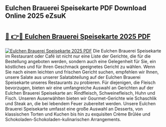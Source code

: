 ## Eulchen Brauerei Speisekarte PDF Download Online 2025 eZsuK

# <h2><a href="http://gc77qa.nevu.top/?p=Eulchen+Brauerei+Speisekarte">🔗 👉🔴 Eulchen Brauerei Speisekarte 2025 PDF</a></h2>

[![Eulchen Brauerei Speisekarte 2025 PDF](https://i.imgur.com/dBaPXMq.png)](http://gc77qa.nevu.top/?p=Eulchen+Brauerei+Speisekarte)
Die Eulchen Brauerei Speisekarte im Restaurant oder Café ist nicht nur eine Liste der Gerichte, die für die Bestellung angeboten werden, sondern auch eine Gelegenheit für Sie, ein köstliches und für Ihren Geschmack geeignetes Gericht zu wählen. Wenn Sie nach einem leichten und frischen Gericht suchen, empfehlen wir Ihnen, unsere Salate aus unserer Salatabteilung auf der Eulchen Brauerei Speisekarte unseres Restaurants zu probieren. Für diejenigen, die Fleisch bevorzugen, bieten wir eine umfangreiche Auswahl an Gerichten auf der Eulchen Brauerei Speisekarte an: Rindfleisch, Schweinefleisch, Huhn und Fisch. Unseren Auserwählten bieten wir Gourmet-Gerichte wie Schaschlik und Steak an, die bei lebendem Feuer zubereitet werden. Unsere Eulchen Brauerei Speisekarte umfasst eine große Auswahl an Desserts, von klassischen Torten und Kuchen bis hin zu exquisiten Crème Brûlée und Schokoladen-Schokoladen-kulinarischen Arrangements.
